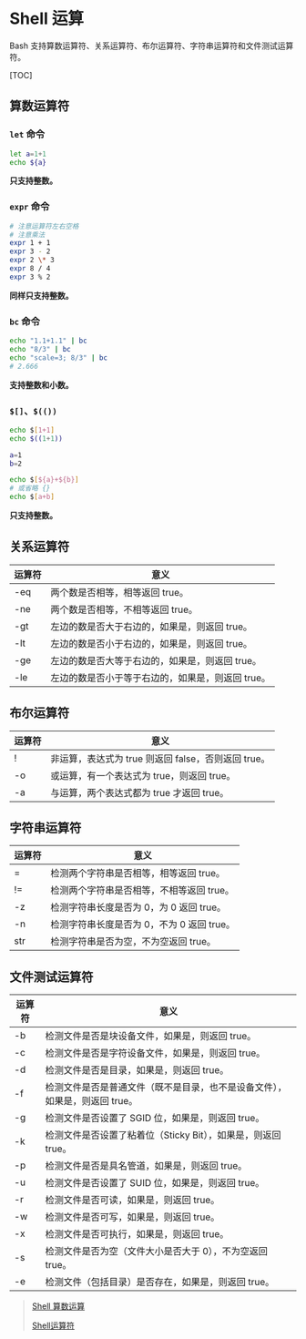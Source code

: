 # Shell 运算

 Bash 支持算数运算符、关系运算符、布尔运算符、字符串运算符和文件测试运算符。

[TOC]

## 算数运算符

### `let` 命令

```bash
let a=1+1
echo ${a}
```

**只支持整数。**

### `expr` 命令

```bash
# 注意运算符左右空格
# 注意乘法
expr 1 + 1
expr 3 - 2
expr 2 \* 3
expr 8 / 4
expr 3 % 2
```

**同样只支持整数。**

### `bc` 命令

```bash
echo "1.1+1.1" | bc
echo "8/3" | bc
echo "scale=3; 8/3" | bc
# 2.666
```

**支持整数和小数。**

### `$[]`、`$(())`

```bash
echo $[1+1]
echo $((1+1))
```

```bash
a=1
b=2

echo $[${a}+${b}]
# 或省略 {}
echo $[a+b]
```

**只支持整数。**

## 关系运算符

| 运算符 | 意义                                              |
| ------ | ------------------------------------------------- |
| -eq    | 两个数是否相等，相等返回 true。                   |
| -ne    | 两个数是否相等，不相等返回 true。                 |
| -gt    | 左边的数是否大于右边的，如果是，则返回 true。     |
| -lt    | 左边的数是否小于右边的，如果是，则返回 true。     |
| -ge    | 左边的数是否大等于右边的，如果是，则返回 true。   |
| -le    | 左边的数是否小于等于右边的，如果是，则返回 true。 |

## 布尔运算符

| 运算符 | 意义                                                |
| ------ | --------------------------------------------------- |
| !      | 非运算，表达式为 true 则返回 false，否则返回 true。 |
| -o     | 或运算，有一个表达式为 true，则返回 true。          |
| -a     | 与运算，两个表达式都为 true 才返回 true。           |

## 字符串运算符

| 运算符 | 意义                                       |
| ------ | ------------------------------------------ |
| =      | 检测两个字符串是否相等，相等返回 true。    |
| !=     | 检测两个字符串是否相等，不相等返回 true。  |
| -z     | 检测字符串长度是否为 0，为 0 返回 true。   |
| -n     | 检测字符串长度是否为 0，不为 0 返回 true。 |
| str    | 检测字符串是否为空，不为空返回 true。      |

## 文件测试运算符

| 运算符 | 意义                                                         |
| ------ | ------------------------------------------------------------ |
| -b     | 检测文件是否是块设备文件，如果是，则返回 true。              |
| -c     | 检测文件是否是字符设备文件，如果是，则返回 true。            |
| -d     | 检测文件是否是目录，如果是，则返回 true。                    |
| -f     | 检测文件是否是普通文件（既不是目录，也不是设备文件），如果是，则返回 true。 |
| -g     | 检测文件是否设置了 SGID 位，如果是，则返回 true。            |
| -k     | 检测文件是否设置了粘着位（Sticky Bit），如果是，则返回 true。 |
| -p     | 检测文件是否是具名管道，如果是，则返回 true。                |
| -u     | 检测文件是否设置了 SUID 位，如果是，则返回 true。            |
| -r     | 检测文件是否可读，如果是，则返回 true。                      |
| -w     | 检测文件是否可写，如果是，则返回 true。                      |
| -x     | 检测文件是否可执行，如果是，则返回 true。                    |
| -s     | 检测文件是否为空（文件大小是否大于 0），不为空返回 true。    |
| -e     | 检测文件（包括目录）是否存在，如果是，则返回 true。          |

> [Shell 算数运算](http://www.zsythink.net/archives/1145)
>
> [Shell运算符]( http://c.biancheng.net/cpp/view/2736.html )
